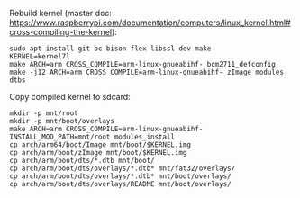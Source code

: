 Rebuild kernel (master doc: https://www.raspberrypi.com/documentation/computers/linux_kernel.html#cross-compiling-the-kernel):
```
sudo apt install git bc bison flex libssl-dev make
KERNEL=kernel7l
make ARCH=arm CROSS_COMPILE=arm-linux-gnueabihf- bcm2711_defconfig
make -j12 ARCH=arm CROSS_COMPILE=arm-linux-gnueabihf- zImage modules dtbs
```

Copy compiled kernel to sdcard:
```
mkdir -p mnt/root
mkdir -p mnt/boot/overlays
make ARCH=arm CROSS_COMPILE=arm-linux-gnueabihf- INSTALL_MOD_PATH=mnt/root modules_install
cp arch/arm64/boot/Image mnt/boot/$KERNEL.img
cp arch/arm/boot/zImage mnt/boot/$KERNEL.img
cp arch/arm/boot/dts/*.dtb mnt/boot/
cp arch/arm/boot/dts/overlays/*.dtb* mnt/fat32/overlays/
cp arch/arm/boot/dts/overlays/*.dtb* mnt/boot/overlays/
cp arch/arm/boot/dts/overlays/README mnt/boot/overlays/
```
